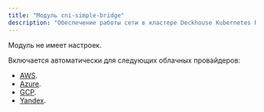 ```yaml
---
title: "Модуль cni-simple-bridge"
description: "Обеспечение работы сети в кластере Deckhouse Kubernetes Platform ограниченной функциональности."
---
```


Модуль не имеет настроек.

Включается автоматически для следующих облачных провайдеров:
- [AWS](../../modules/cloud-provider-aws/).
- [Azure](../../modules/cloud-provider-azure/).
- [GCP](../../modules/cloud-provider-gcp/).
- [Yandex](../../modules/cloud-provider-yandex/).
